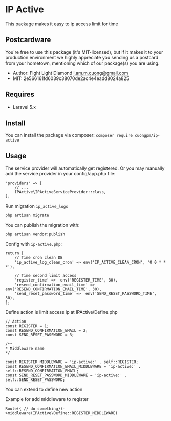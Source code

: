 # IP Active
This package makes it easy to ip access limit for time
## Postcardware
You're free to use this package (it's MIT-licensed), but if it makes it to your production environment we highly appreciate you sending us a postcard from your hometown, mentioning which of our package(s) you are using.
- Author: Fight Light Diamond <i.am.m.cuong@gmail.com>
- MIT: 2e566161fd6039c38070de2ac4e4eadd8024a825

## Requires
- Laravel 5.x

## Install
You can install the package via composer:
`composer require cuongpm/ip-active`

## Usage
The service provider will automatically get registered. Or you may manually add the service provider in your config/app.php file:

```
'providers' => [
    // ...
    IPActive\IPActiveServiceProvider::class,
];
```

Run migration `ip_active_logs`
```angular2html
php artisan migrate
```

You can publish the migration with:
```angular2html
php artisan vendor:publish
```

Config with `ip-active.php`:
```
return [
    // Time cron clean DB
    'ip_active_log_clean_cron' => env('IP_ACTIVE_CLEAN_CRON', '0 0 * * *'),

    // Time second limit access
    'register_time' =>  env('REGISTER_TIME', 30),
    'resend_confirmation_email_time' =>  env('RESEND_CONFIRMATION_EMAIL_TIME', 30),
    'send_reset_password_time' =>  env('SEND_RESET_PASSWORD_TIME', 30),
];
```

Define action is limit access ip at IPActive\Define.php

```angular2html
// Action 
const REGISTER = 1;
const RESEND_CONFIRMATION_EMAIL = 2;
const SEND_RESET_PASSWORD = 3;

/**
* Middleware name
*/

const REGISTER_MIDDLEWARE = 'ip-active:' . self::REGISTER;
const RESEND_CONFIRMATION_EMAIL_MIDDLEWARE = 'ip-active:' . self::RESEND_CONFIRMATION_EMAIL;
const SEND_RESET_PASSWORD_MIDDLEWARE = 'ip-active:' . self::SEND_RESET_PASSWORD;
```
You can extend to define new action

Example for add middleware to register
```angular2html
Route({ // do something})->middleware(IPActive\Define::REGISTER_MIDDLEWARE)
```
